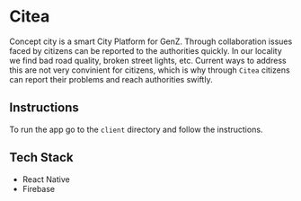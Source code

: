 # Citea

Concept city is a smart City Platform for GenZ. Through collaboration issues faced by citizens can be reported to the authorities quickly. In our locality we find bad road quality, broken street lights, etc. Current ways to address this are not very convinient for citizens, which is why through `Citea` citizens can report their problems and reach authorities swiftly. 

## Instructions
To run the app go to the `client` directory and follow the instructions.

## Tech Stack
- React Native
- Firebase
